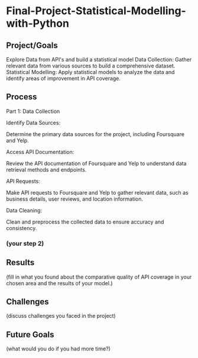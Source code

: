 # Final-Project-Statistical-Modelling-with-Python

## Project/Goals
Explore Data from API's and build a statistical model
Data Collection: Gather relevant data from various sources to build a comprehensive dataset.
Statistical Modelling: Apply statistical models to analyze the data and identify areas of improvement in API coverage.

## Process
Part 1: Data Collection

Identify Data Sources:

Determine the primary data sources for the project, including Foursquare and Yelp.

Access API Documentation:

Review the API documentation of Foursquare and Yelp to understand data retrieval methods and endpoints.

API Requests:

Make API requests to Foursquare and Yelp to gather relevant data, such as business details, user reviews, and location information.

Data Cleaning:

Clean and preprocess the collected data to ensure accuracy and consistency.

### (your step 2)

## Results
(fill in what you found about the comparative quality of API coverage in your chosen area and the results of your model.)

## Challenges 
(discuss challenges you faced in the project)

## Future Goals
(what would you do if you had more time?)
